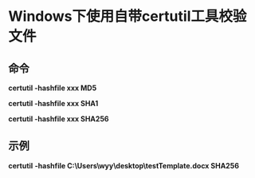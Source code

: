 # Windows下使用自带certutil工具校验文件

## 命令

**certutil -hashfile xxx MD5**

**certutil -hashfile xxx SHA1**

**certutil -hashfile xxx SHA256**



## 示例

**certutil**
**-hashfile C:\Users\wyy\desktop\testTemplate.docx SHA256**